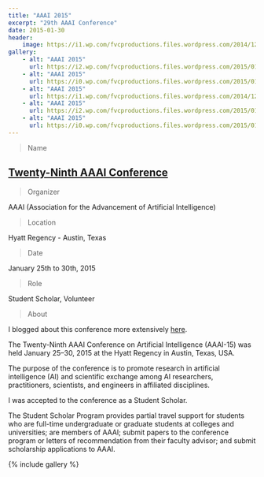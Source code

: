 ```yaml
---
title: "AAAI 2015"
excerpt: "29th AAAI Conference"
date: 2015-01-30
header:
    image: https://i1.wp.com/fvcproductions.files.wordpress.com/2014/12/aaai-2015-001.jpg
gallery:
    - alt: "AAAI 2015"
      url: https://i2.wp.com/fvcproductions.files.wordpress.com/2015/01/img_0090.jpg
    - alt: "AAAI 2015"
      url: https://i0.wp.com/fvcproductions.files.wordpress.com/2015/01/img_0137.jpg
    - alt: "AAAI 2015"
      url: https://i1.wp.com/fvcproductions.files.wordpress.com/2014/12/aaai-2015-001.jpg
    - alt: "AAAI 2015"
      url: https://i2.wp.com/fvcproductions.files.wordpress.com/2015/01/img_0081.jpg
    - alt: "AAAI 2015"
      url: https://i0.wp.com/fvcproductions.files.wordpress.com/2015/01/img_0147.jpg
---
```


> Name

## <a title="AAAI" href="https://www.aaai.org/Conferences/AAAI/aaai15.php" target="_blank">Twenty-Ninth AAAI Conference</a>

> Organizer

AAAI (Association for the Advancement of Artificial Intelligence)

> Location

Hyatt Regency - Austin, Texas

> Date

January 25th to 30th, 2015

> Role

Student Scholar, Volunteer

> About

I blogged about this conference more extensively <a href="https://fvcproductions.com/2015/01/30/adventures-with-aaai-2015/" target="_blank" title="AAAI 2015">here</a>.

The Twenty-Ninth AAAI Conference on Artificial Intelligence (AAAI-15) was held January 25–30, 2015 at the Hyatt Regency in Austin, Texas, USA.

The purpose of the conference is to promote research in artificial intelligence (AI) and scientific exchange among AI researchers, practitioners, scientists, and engineers in affiliated disciplines.

I was accepted to the conference as a Student Scholar.

The Student Scholar Program provides partial travel support for students who are full-time undergraduate or graduate students at colleges and universities; are members of AAAI; submit papers to the conference program or letters of recommendation from their faculty advisor; and submit scholarship applications to AAAI.

{% include gallery %}
